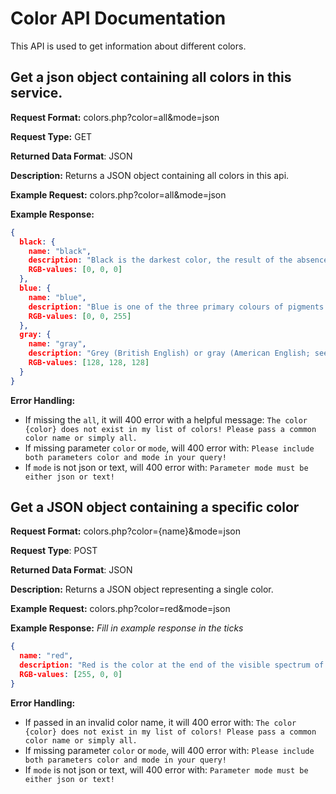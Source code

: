 # Color API Documentation
This API is used to get information about different colors.

## Get a json object containing all colors in this service.
**Request Format:** colors.php?color=all&mode=json

**Request Type:** GET

**Returned Data Format**: JSON

**Description:** Returns a JSON object containing all colors in this api.


**Example Request:** colors.php?color=all&mode=json

**Example Response:**


```json
{
  black: {
    name: "black",
    description: "Black is the darkest color, the result of the absence or complete absorption of visible light. It is an achromatic color, literally a color without hue, like white and gray. It is often used symbolically or figuratively to represent darkness, while white represents light. Black and white have often been used to describe opposites; particularly truth and ignorance, good and evil, the Dark Ages versus Age of Enlightenment. Since the Middle Ages, black has been the symbolic color of solemnity and authority, and for this reason is still commonly worn by judges and magistrates. ",
    RGB-values: [0, 0, 0]
  },
  blue: {
    name: "blue",
    description: "Blue is one of the three primary colours of pigments in painting and traditional colour theory, as well as in the RGB colour m odel. It lies between violet and green on the spectrum of visible light. The eye perceives blue when observing light with a dominant wavelength between approximately 450 and 495 nanometres. Most blues contain a slight mixture of other colours; azure contains some green, while ultramarine contains some violet. The clear daytime sky and the deep sea appear blue because ofan optical effect known as Rayleigh scattering. An optical effect called Tyndall scattering explains blue eyes. Distant objects appear more blue because of another optical effect called aerial perspective. ",
    RGB-values: [0, 0, 255]
  },
  gray: {
    name: "gray",
    description: "Grey (British English) or gray (American English; see spelling differences) is an intermediate color between black and white. It is a neutral color or achromatic color, meaning literally that it is a color \"without color,\" because it can be composed of black and white. It is the color of a cloud-covered sky, of ash and of lead. ",
    RGB-values: [128, 128, 128]
  }
}
```

**Error Handling:**
- If missing the `all`, it will 400 error with a helpful message: `The color {color} does not exist in my list of colors! Please pass a common color name or simply all.`
- If missing parameter `color` or `mode`, will 400 error with: `Please include both parameters color and mode in your query!`
- If `mode` is not json or text, will 400 error with: `Parameter mode must be either json or text!`

## Get a JSON object containing a specific color
**Request Format:** colors.php?color={name}&mode=json

**Request Type**: POST

**Returned Data Format**: JSON

**Description:** Returns a JSON object representing a single color.

**Example Request:** colors.php?color=red&mode=json

**Example Response:**
*Fill in example response in the ticks*

```json
{
  name: "red",
  description: "Red is the color at the end of the visible spectrum of light, next to orange and opposite violet. It has a dominant wavelength of approximately 625–740 nanometres. It is a primary color in the RGB color model and the CMYK color model, and is the complementary color of cyan. Reds range from the brilliant yellow-tinged scarlet and vermillion to bluish-red crimson, and vary in shade from the pale red pink to the dark red burgundy. The red sky at sunset results from Rayleigh scattering, while the red color of the Grand Canyon and other geological features is caused by hematite or red ochre, both forms of iron oxide. Iron oxide also gives the red color to the planet Mars. The red colour of blood comes from protein hemoglobin, while ripe strawberries, red apples and reddish autumn leaves are colored by anthocyanins. ",
  RGB-values: [255, 0, 0]
}
```

**Error Handling:**
- If passed in an invalid color name, it will 400 error with: `The color {color} does not exist in my list of colors! Please pass a common color name or simply all.`
- If missing parameter `color` or `mode`, will 400 error with: `Please include both parameters color and mode in your query!`
- If `mode` is not json or text, will 400 error with: `Parameter mode must be either json or text!`
